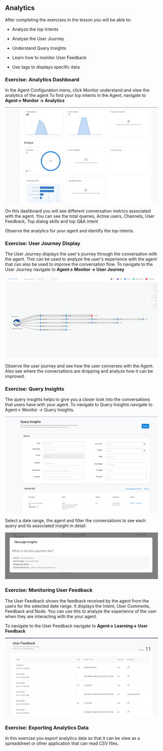 ## Analytics

After completing the exercises in the lesson you will be able to:

- Analyze the top Intents

- Analyse the User Journey

- Understand Query Insights

- Learn how to monitor User Feedback

- Use tags to displays specific data

### Exercise: Analytics Dashboard
In the Agent Configuration menu, click Monitor understand and view the analytics of the agent
To find your top intents in the Agent, navigate to **Agent-> Monitor -> Analytics**

![Analytics Dashboard](contents/my-agent/analytics/images/analytics-dashboard.png)

On this dashboard you will see different conversation metrics associated with the agent.
You can see the total queries, Active users, Channels, User Feedback, Top dialog skills and top Q&A intent

Observe the analytics for your agent and identify the top intents.

### Exercise: User Journey Display

The User Journey displays the user's journey through the conversation with the agent. This can be used to analyze
the user's experience with the agent that can also be used to improve the conversation flow. 
To navigate to the User Journey navigate to **Agent-> Monitor -> User Journey**

![User Journey Display](contents/my-agent/analytics/images/user-journey-display.png)

Observe the user journey and see how the user converses with the Agent. Also see where the conversations are dropping
and analyze how it can be improved.

### Exercise: Query Insights

The query insights helps to give you a closer look into the conversations that users have with your agent.
To navigate to Query Insights navigate to Agent-> Monitor -> Query Insights.

![Query Insights](contents/my-agent/analytics/images/query-insights.png)

Select a date range, the agent and filter the conversations to see each query and its associated insight in detail.

![Query Insights](contents/my-agent/analytics/images/message-insights.png)

### Exercise: Monitoring User Feedback

The User Feedback shows the feedback received by the agent from the users for the selected date range.
It displays the Intent, User Comments, Feedback and Node. You can use this to analyze the experience of the user
when they are interacting with the your agent.

To navigate to the User Feedback navigate to **Agent-> Learning-> User Feedback**

![Query Insights](contents/my-agent/analytics/images/user-feedback.png)

### Exercise: Exporting Analytics Data

In this exercise you export analytics data so that it can be view as a spreadsheet
or other application that can read CSV files.



